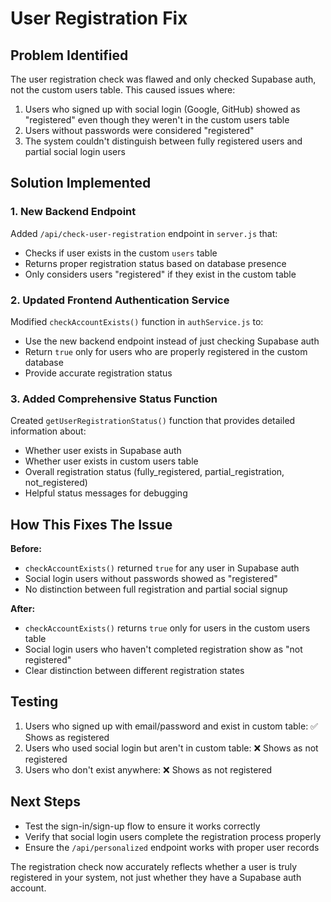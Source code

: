 # User Registration Fix

## Problem Identified
The user registration check was flawed and only checked Supabase auth, not the custom users table. This caused issues where:

1. Users who signed up with social login (Google, GitHub) showed as "registered" even though they weren't in the custom users table
2. Users without passwords were considered "registered" 
3. The system couldn't distinguish between fully registered users and partial social login users

## Solution Implemented

### 1. New Backend Endpoint
Added `/api/check-user-registration` endpoint in `server.js` that:
- Checks if user exists in the custom `users` table
- Returns proper registration status based on database presence
- Only considers users "registered" if they exist in the custom table

### 2. Updated Frontend Authentication Service
Modified `checkAccountExists()` function in `authService.js` to:
- Use the new backend endpoint instead of just checking Supabase auth
- Return `true` only for users who are properly registered in the custom database
- Provide accurate registration status

### 3. Added Comprehensive Status Function
Created `getUserRegistrationStatus()` function that provides detailed information about:
- Whether user exists in Supabase auth
- Whether user exists in custom users table  
- Overall registration status (fully_registered, partial_registration, not_registered)
- Helpful status messages for debugging

## How This Fixes The Issue

**Before:**
- `checkAccountExists()` returned `true` for any user in Supabase auth
- Social login users without passwords showed as "registered"
- No distinction between full registration and partial social signup

**After:**
- `checkAccountExists()` returns `true` only for users in the custom users table
- Social login users who haven't completed registration show as "not registered"
- Clear distinction between different registration states

## Testing
1. Users who signed up with email/password and exist in custom table: ✅ Shows as registered
2. Users who used social login but aren't in custom table: ❌ Shows as not registered  
3. Users who don't exist anywhere: ❌ Shows as not registered

## Next Steps
- Test the sign-in/sign-up flow to ensure it works correctly
- Verify that social login users complete the registration process properly
- Ensure the `/api/personalized` endpoint works with proper user records

The registration check now accurately reflects whether a user is truly registered in your system, not just whether they have a Supabase auth account.
